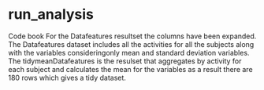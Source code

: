 # run_analysis

Code book
For the Datafeatures resultset the columns have been expanded.
The Datafeatures dataset includes all the activities for all the subjects along with the variables consideringonly
mean and standard deviation variables.
The tidymeanDatafeatures is the resulset that aggregates by activity for each subject and calculates the mean for
the variables as a result there are 180 rows which gives a tidy dataset.

